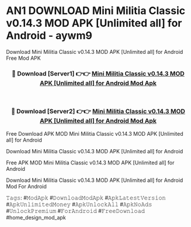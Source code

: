 # AN1 DOWNLOAD Mini Militia Classic v0.14.3 MOD APK [Unlimited all] for Android - aywm9
Download Mini Militia Classic v0.14.3 MOD APK [Unlimited all] for Android Free Mod APK

<div align="center">
<h3>🔴 Download [Server1] 👉👉 <a href="https://apk-comot.site?title=Mini_Militia_Classic_v0.14.3_MOD_APK_[Unlimited_all]_for_Android">Mini Militia Classic v0.14.3 MOD APK [Unlimited all] for Android Mod Apk</a></h3><br>

<h3>🔴 Download [Server2] 👉👉 <a href="https://apk-comot.site?title=Mini_Militia_Classic_v0.14.3_MOD_APK_[Unlimited_all]_for_Android">Mini Militia Classic v0.14.3 MOD APK [Unlimited all] for Android Mod Apk</a></h3>
</div>


Free Download APK MOD Mini Militia Classic v0.14.3 MOD APK [Unlimited all] for Android

Download Mini Militia Classic v0.14.3 MOD APK [Unlimited all] for Android 

Free APK MOD Mini Militia Classic v0.14.3 MOD APK [Unlimited all] for Android 

Download Mini Militia Classic v0.14.3 MOD APK [Unlimited all] for Android Mod For Android

𝚃𝚊𝚐𝚜: #𝙼𝚘𝚍𝙰𝚙𝚔 #𝙳𝚘𝚠𝚗𝚕𝚘𝚊𝚍𝙼𝚘𝚍𝙰𝚙𝚔 #𝙰𝚙𝚔𝙻𝚊𝚝𝚎𝚜𝚝𝚅𝚎𝚛𝚜𝚒𝚘𝚗 #𝙰𝚙𝚔𝚄𝚗𝚕𝚒𝚖𝚒𝚝𝚎𝚍𝙼𝚘𝚗𝚎𝚢 #𝙰𝚙𝚔𝚄𝚗𝚕𝚘𝚌𝚔𝙰𝚕𝚕 #𝙰𝚙𝚔𝙽𝚘𝙰𝚍𝚜 #𝚄𝚗𝚕𝚘𝚌𝚔𝙿𝚛𝚎𝚖𝚒𝚞𝚖 #𝙵𝚘𝚛𝙰𝚗𝚍𝚛𝚘𝚒𝚍 #𝙵𝚛𝚎𝚎𝙳𝚘𝚠𝚗𝚕𝚘𝚊𝚍 #home_design_mod_apk
